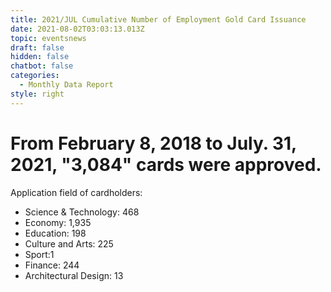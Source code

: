 ```yaml
---
title: 2021/JUL Cumulative Number of Employment Gold Card Issuance
date: 2021-08-02T03:03:13.013Z
topic: eventsnews
draft: false
hidden: false
chatbot: false
categories:
  - Monthly Data Report
style: right
---
```

# From February 8, 2018 to July. 31, 2021, "3,084" cards were approved.

Application field of cardholders:

* Science & Technology: 468
* Economy: 1,935
* Education: 198
* Culture and Arts: 225
* Sport:1
* Finance: 244
* Architectural Design: 13